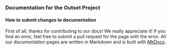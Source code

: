 ### Documentation for the Outset Project

#### How to submit changes to documentation
First of all, thanks for contributing to our docs! We really appreciate it! If you find an error, feel free to submit a pull request for the page with the error. All our documentation pages are written in Markdown and is built with [MkDocs](https://www.mkdocs.org/getting-started/).

